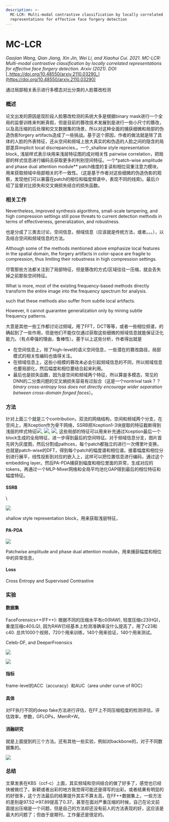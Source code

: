 ```yaml
---
description: >-
  MC-LCR: Multi-modal contrastive classification by locally correlated
  representations for effective face forgery detection
---
```


# MC-LCR

_Gaojian Wang, Qian Jiang, Xin Jin, Wei Li, and Xiaohui Cui. 2021. MC-LCR: Multi-modal contrastive classification by locally correlated representations for effective face forgery detection. Arxiv (2021). DOI:_[_https://doi.org/10.48550/arxiv.2110.03290_](https://doi.org/10.48550/arxiv.2110.03290)

通过局部相关表示进行多模态对比分类的人脸篡改检测

### 概述 <a href="#wzkrs" id="wzkrs"></a>

论文出发的原因是现阶段人脸篡改检测的系统大多是根据binary mask进行一个全局的监督训练来判断真假，但是目前的篡改技术发展到是进行一些小尺寸的篡改，以及高压缩的后处理和交叉数据集的场景，所以对这种全面的捕获细微和局部的伪造伪影forgery artifacts造成了一些挑战。基于这个原因，作者的做法就是除了具体的人脸的外表特征，还从空间和频域上放大真实的和伪造的人脸之间的隐含的局部差异implicit local discrepancies.。一个_shallow style representation block_ 浅层样式表示块用来浅层特征图的成对相关性 pairwise correlation，把局部的样式信息进行编码去获取更多的判别空间特征。一个\*patch-wise amplitude and phase dual attention module\*\* patch维度的复读和相位双重注意力模块，用来获取频域中局部相关的不一致性。（这是基于作者对这些细微的伪造伪影的观察，发现他们可以暴露在patch的相位和幅度频谱中，表现不同的线索)。最后介绍了监督对比损失和交叉熵损失结合的损失函数。

### 相关工作 <a href="#gaodz" id="gaodz"></a>

Nevertheless, improved synthesis algorithms, small-scale tampering, and high compression settings still pose threats to current detection methods in terms of effectiveness, generalization, and robustness.

也是分成了三类去讨论，空间信息，频域信息（应该就是传统方法，或者。。。），以及结合空间和频域信息的方法。

Although some of the methods mentioned above emphasize local features in the spatial domain, the forgery artifacts in color-space are fragile to compression, thus limiting their robustness in high compression settings.

尽管那些方法都关注到了局部特征，但是篡改的方式/区域往往一压缩，就会丢失掉之前那些空间特征。

What is more, most of the existing frequency-based methods directly transform the entire image into the frequency spectrum for analysis.

such that these methods also suffer from subtle local artifacts.

However, it cannot guarantee generalization only by mining subtle frequency patterns.

大意是其他一些工作都讨论过频域，用了FFT，DCT等等，或者一些相位频谱，的确起到了一些作用，但是他们不能仅仅通过获取这些细微的频域信息就能保证泛化能力。（有点牵强的理由，鲁棒性）。基于以上这些分析，作者得出就是

* 在空间信息上，除了high-level的语义空间信息，一些潜在的篡改路径，局部模式的相关性编码也值得关注。
* 在频域信息上，这些小规模的篡改未必会引起频域信息的不同，所以频域信息也要局部化，然后幅度和相位要结合起来利用。
* 最后也是损失函数，因为是空间和频域两个特征，所以算是多模态，常见的DNN的二分类问题的交叉熵损失容易有过拟合（这是一个nontrival task？？ _binary cross-entropy loss does not directly encourage wider separation between cross-domain forged faces_）。

### 方法 <a href="#mwybz" id="mwybz"></a>

针对上面三个就是三个contribution，双流的网络结构，空间和频域两个分支，在空间上，用Xception作为骨干网络，SSRB把Xception1-3块提取的特征截断得到浅层的样式特征![](https://g.yuque.com/gr/latex?SSF\_%7Bb1%7D), ![](https://g.yuque.com/gr/latex?SSF\_%7Bb2%7D), ![](https://g.yuque.com/gr/latex?SSF\_%7Bb3%7D), 这些局部的特征可以用来补充通过Xception最后一个block生成的全局特征，进一步得到最后的空间特征。对于频域信息分支，图片首先转为灰度图，然后分割成pathces，每个patch都独立的进行一次傅里叶变换，也就是patch-wise的DFT，得到每个patch的幅度谱和相位谱。接着幅度和相位分别进行展平，线性投影到对应的嵌入上，这样可以把位置信息进行编码，通过这个embedding layer。然后PA-PDA捕获到幅度和相位里面的异常，生成对应的tokens，再通过一个MLP-Mixer网络和全局平均池化GAP得到最后的相位特征和幅度特征。

#### SSRB <a href="#bgshr" id="bgshr"></a>

\


![](https://s2.loli.net/2022/11/09/Jod5ZewcLjlK1hu.png)

shallow style representation block，用来获取浅层特征，

#### PA-PDA <a href="#ajc0n" id="ajc0n"></a>

![](https://s2.loli.net/2022/11/09/RndsKuDm4MxeP5k.png)

Patchwise amplitude and phase dual attention module，用来捕获幅度和相位中的异常信息，

#### Loss <a href="#f9ana" id="f9ana"></a>

Cross Entropy and Supervised Contrastive

### 实验 <a href="#dmmwu" id="dmmwu"></a>

#### 数据集 <a href="#byqq3" id="byqq3"></a>

FaceForensics++(FF++): 根据不同的压缩水平有c0(RAW), 轻度压缩c23(HQ)，重度压缩c40(LQ), 因为RAW已经基本上检测准确率没什么提高了，用了c23和c40. 总共1000个视频，720个用来训练，140个用来验证，140个用来测试。

Celeb-DF, and DeeperFroensics

![](https://s2.loli.net/2022/11/09/qB9rYlJLQjcMPiV.png)

![](https://s2.loli.net/2022/11/09/yDnWaUlB8qgzSdp.png)

#### 指标 <a href="#bory2" id="bory2"></a>

frame-level的ACC（accuracy）和AUC（area under curve of ROC）

#### 具体 <a href="#mk9lz" id="mk9lz"></a>

对FF执行不同的deep fake方法进行评估，在FF上不同压缩程度的检测评估，评估效率，参数，GFLOPs，MemR+W。

#### 消融研究 <a href="#sgmup" id="sgmup"></a>

就是上面提到的三个方法。还有其他一些实验，例如对backbone的，对于不同数据集的。

![](https://s2.loli.net/2022/11/09/Mfv9SDux5BGLFiI.png)

### 总结 <a href="#zeska" id="zeska"></a>

文章发表在KBS（ccf-c）上面，其实频域和空间结合的做了好多了，感觉也已经快被做烂了，新颖或者出彩的地方我觉得可能还是得写的出彩。或者结果有明显的的好很多，这个方法最后的结果提升其实不算太高，在FF++数据集上，一些方法的差别是97.52->97.89提高了0.37，甚至在面对严重压缩的时候，自己在论文前面提出压缩是一个问题，但是自己的方法却还没有前人的方法表现的好，这应该是最大的问题了；但由于是期刊，工作量还是很足的。
